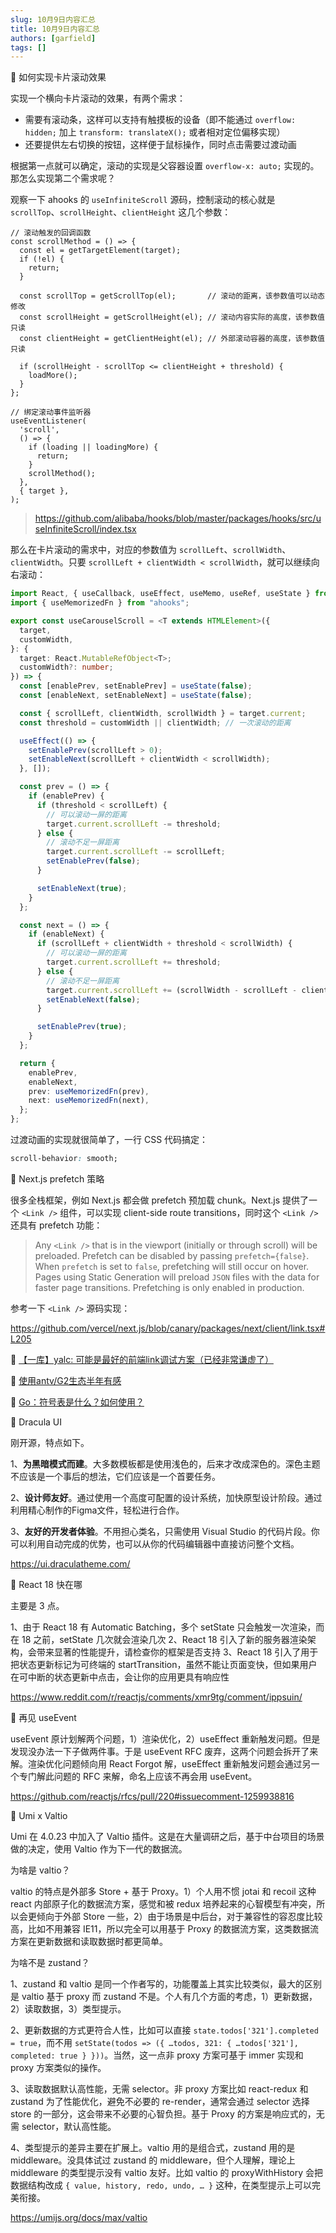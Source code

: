 ```yaml
---
slug: 10月9日内容汇总
title: 10月9日内容汇总
authors: [garfield]
tags: []
---
```


📒 如何实现卡片滚动效果

实现一个横向卡片滚动的效果，有两个需求：

- 需要有滚动条，这样可以支持有触摸板的设备（即不能通过 `overflow: hidden;` 加上 `transform: translateX();` 或者相对定位偏移实现）
- 还要提供左右切换的按钮，这样便于鼠标操作，同时点击需要过渡动画

根据第一点就可以确定，滚动的实现是父容器设置 `overflow-x: auto;` 实现的。那怎么实现第二个需求呢？

观察一下 ahooks 的 `useInfiniteScroll` 源码，控制滚动的核心就是 `scrollTop`、`scrollHeight`、`clientHeight` 这几个参数：

```tsx title="packages/hooks/src/useInfiniteScroll/index.tsx:81"
// 滚动触发的回调函数
const scrollMethod = () => {
  const el = getTargetElement(target);
  if (!el) {
    return;
  }

  const scrollTop = getScrollTop(el);       // 滚动的距离，该参数值可以动态修改
  const scrollHeight = getScrollHeight(el); // 滚动内容实际的高度，该参数值只读
  const clientHeight = getClientHeight(el); // 外部滚动容器的高度，该参数值只读

  if (scrollHeight - scrollTop <= clientHeight + threshold) {
    loadMore();
  }
};

// 绑定滚动事件监听器
useEventListener(
  'scroll',
  () => {
    if (loading || loadingMore) {
      return;
    }
    scrollMethod();
  },
  { target },
);
```

> https://github.com/alibaba/hooks/blob/master/packages/hooks/src/useInfiniteScroll/index.tsx

那么在卡片滚动的需求中，对应的参数值为 `scrollLeft`、`scrollWidth`、`clientWidth`。只要 `scrollLeft + clientWidth < scrollWidth`，就可以继续向右滚动：

```ts
import React, { useCallback, useEffect, useMemo, useRef, useState } from "react";
import { useMemorizedFn } from "ahooks";

export const useCarouselScroll = <T extends HTMLElement>({
  target,
  customWidth,
}: {
  target: React.MutableRefObject<T>;
  customWidth?: number;
}) => {
  const [enablePrev, setEnablePrev] = useState(false);
  const [enableNext, setEnableNext] = useState(false);

  const { scrollLeft, clientWidth, scrollWidth } = target.current;
  const threshold = customWidth || clientWidth; // 一次滚动的距离

  useEffect(() => {
    setEnablePrev(scrollLeft > 0);
    setEnableNext(scrollLeft + clientWidth < scrollWidth);
  }, []);

  const prev = () => {
    if (enablePrev) {
      if (threshold < scrollLeft) {
        // 可以滚动一屏的距离
        target.current.scrollLeft -= threshold;
      } else {
        // 滚动不足一屏距离
        target.current.scrollLeft -= scrollLeft;
        setEnablePrev(false);
      }

      setEnableNext(true);
    }
  };

  const next = () => {
    if (enableNext) {
      if (scrollLeft + clientWidth + threshold < scrollWidth) {
        // 可以滚动一屏的距离
        target.current.scrollLeft += threshold;
      } else {
        // 滚动不足一屏距离
        target.current.scrollLeft += (scrollWidth - scrollLeft - clientWidth);
        setEnableNext(false);
      }

      setEnablePrev(true);
    }
  };

  return {
    enablePrev,
    enableNext,
    prev: useMemorizedFn(prev),
    next: useMemorizedFn(next),
  };
};
```

过渡动画的实现就很简单了，一行 CSS 代码搞定：

```css
scroll-behavior: smooth;
```

📒 Next.js prefetch 策略

很多全栈框架，例如 Next.js 都会做 prefetch 预加载 chunk。Next.js 提供了一个 `<Link />` 组件，可以实现 client-side route transitions，同时这个 `<Link />` 还具有 prefetch 功能：

> Any `<Link />` that is in the viewport (initially or through scroll) will be preloaded. Prefetch can be disabled by passing `prefetch={false}`. When `prefetch` is set to `false`, prefetching will still occur on hover. Pages using Static Generation will preload `JSON` files with the data for faster page transitions. Prefetching is only enabled in production.

参考一下 `<Link />` 源码实现：

https://github.com/vercel/next.js/blob/canary/packages/next/client/link.tsx#L205

📒 [【一库】yalc: 可能是最好的前端link调试方案（已经非常谦虚了）](https://juejin.cn/post/7033400734746066957)

📒 [使用antv/G2生态半年有感](https://juejin.cn/post/7043068238539784206)

📒 [Go：符号表是什么？如何使用？](https://mp.weixin.qq.com/s/nH0v9wYe64--1HT_QJcKag)

📒 Dracula UI

刚开源，特点如下。

1、**为黑暗模式而建**。大多数模板都是使用浅色的，后来才改成深色的。深色主题不应该是一个事后的想法，它们应该是一个首要任务。

2、**设计师友好**。通过使用一个高度可配置的设计系统，加快原型设计阶段。通过利用精心制作的Figma文件，轻松进行合作。

3、**友好的开发者体验**。不用担心类名，只需使用 Visual Studio 的代码片段。你可以利用自动完成的优势，也可以从你的代码编辑器中直接访问整个文档。

https://ui.draculatheme.com/

📒 React 18 快在哪

主要是 3 点。

1、由于 React 18 有 Automatic Batching，多个 setState 只会触发一次渲染，而在 18 之前，setState 几次就会渲染几次
2、React 18 引入了新的服务器渲染架构，会带来显著的性能提升，请检查你的框架是否支持
3、React 18 引入了用于把状态更新标记为可终端的 startTransition，虽然不能让页面变快，但如果用户在可中断的状态更新中点击，会让你的应用更具有响应性

https://www.reddit.com/r/reactjs/comments/xmr9tg/comment/ippsuin/

📒 再见 useEvent

useEvent 原计划解两个问题，1）渲染优化，2）useEffect 重新触发问题。但是发现没办法一下子做两件事。于是 useEvent RFC 废弃，这两个问题会拆开了来解。渲染优化问题倾向用 React Forgot 解，useEffect 重新触发问题会通过另一个专门解此问题的 RFC 来解，命名上应该不再会用 useEvent。

https://github.com/reactjs/rfcs/pull/220#issuecomment-1259938816

📒 Umi x Valtio

Umi 在 4.0.23 中加入了 Valtio 插件。这是在大量调研之后，基于中台项目的场景做的决定，使用 Valtio 作为下一代的数据流。

为啥是 valtio？

valtio 的特点是外部多 Store + 基于 Proxy。1）个人用不惯 jotai 和 recoil 这种 react 内部原子化的数据流方案，感觉和被 redux 培养起来的心智模型有冲突，所以会更倾向于外部 Store 一些，2）由于场景是中后台，对于兼容性的容忍度比较高，比如不用兼容 IE11，所以完全可以用基于 Proxy 的数据流方案，这类数据流方案在更新数据和读取数据时都更简单。

为啥不是 zustand？

1、zustand 和 valtio 是同一个作者写的，功能覆盖上其实比较类似，最大的区别是 valtio 基于 proxy 而 zustand 不是。个人有几个方面的考虑，1）更新数据，2）读取数据，3）类型提示。

2、更新数据的方式更符合人性，比如可以直接 `state.todos['321'].completed = true`，而不用 `setState(todos => ({ …todos, 321: { …todos['321'], completed: true } }))`。当然，这一点非 proxy 方案可基于 immer 实现和 proxy 方案类似的操作。

3、读取数据默认高性能，无需 selector。非 proxy 方案比如 react-redux 和 zustand 为了性能优化，避免不必要的 re-render，通常会通过 selector 选择 store 的一部分，这会带来不必要的心智负担。基于 Proxy 的方案是响应式的，无需 selector，默认高性能。

4、类型提示的差异主要在扩展上。valtio 用的是组合式，zustand 用的是 middleware。没具体试过 zustand 的 middleware，但个人理解，理论上 middleware 的类型提示没有 valtio 友好。比如 valtio 的 proxyWithHistory 会把数据结构改成 `{ value, history, redo, undo, … }` 这种，在类型提示上可以完美衔接。

https://umijs.org/docs/max/valtio
